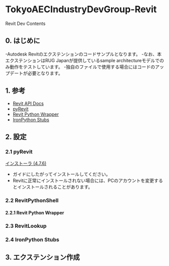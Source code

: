 # TokyoAECIndustryDevGroup-Revit
Revit Dev Contents

## 0. はじめに
-Autodesk Revitのエクステンションのコードサンプルとなります。
-なお、本エクステンションはRUG Japanが提供しているsample architectureモデルでのみ動作をテストしています。
-独自のファイルで使用する場合にはコードのアップデートが必要となります。

## 1. 参考
- [Revit API Docs](https://www.revitapidocs.com/2020/)
- [pyRevit](https://www.notion.so/pyrevitlabs/pyRevit-bd907d6292ed4ce997c46e84b6ef67a0)
- [Revit Python Wrapper](https://revitpythonwrapper.readthedocs.io/en/latest/)
- [IronPython Stubs](https://github.com/gtalarico/ironpython-stubs)

## 2. 設定
### 2.1 pyRevit
[インストーラ (4.7.6)](https://github.com/eirannejad/pyRevit/releases/download/v4.7.6/pyRevit_4.7.6_signed.exe)
 - ガイドにしたがってインストールしてください。
 - Revitに正常にインストールされない場合には、PCのアカウントを変更するとインストールされることがあります。
### 2.2 RevitPythonShell
#### 2.2.1 Revit Python Wrapper
### 2.3 RevitLookup
### 2.4 IronPython Stubs

## 3. エクステンション作成

